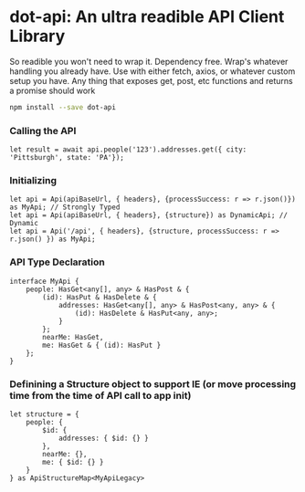 # dot-api: An ultra readible API Client Library

So readible you won't need to wrap it. Dependency free. Wrap's whatever handling you already have. Use with either fetch, axios, or whatever custom setup you have. Any thing that exposes get, post, etc functions and returns a promise should work

```sh
npm install --save dot-api
```

### Calling the API
```TS
let result = await api.people('123').addresses.get({ city: 'Pittsburgh', state: 'PA'});
```

### Initializing
```TS
let api = Api(apiBaseUrl, { headers}, {processSuccess: r => r.json()}) as MyApi; // Strongly Typed
let api = Api(apiBaseUrl, { headers}, {structure}) as DynamicApi; // Dynamic
let api = Api('/api', { headers}, {structure, processSuccess: r => r.json() }) as MyApi;
```

### API Type Declaration
```TS
interface MyApi {
    people: HasGet<any[], any> & HasPost & {
        (id): HasPut & HasDelete & {
            addresses: HasGet<any[], any> & HasPost<any, any> & {
                (id): HasDelete & HasPut<any, any>;
            }
        };
        nearMe: HasGet,
        me: HasGet & { (id): HasPut }
    };
}
```

### Definining a Structure object to support IE (or move processing time from the time of API call to app init)
```TS 
let structure = {
    people: {
        $id: {
            addresses: { $id: {} }
        },
        nearMe: {},
        me: { $id: {} }
    }
} as ApiStructureMap<MyApiLegacy>
```
